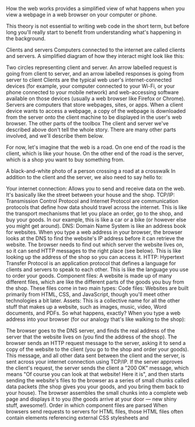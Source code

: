How the web works provides a simplified view of what happens when you view a webpage in a web browser on your computer or phone.

This theory is not essential to writing web code in the short term, but before long you'll really start to benefit from understanding what's happening in the background.

Clients and servers
Computers connected to the internet are called clients and servers. A simplified diagram of how they interact might look like this:

Two circles representing client and server. An arrow labelled request is going from client to server, and an arrow labelled responses is going from server to client
Clients are the typical web user's internet-connected devices (for example, your computer connected to your Wi-Fi, or your phone connected to your mobile network) and web-accessing software available on those devices (usually a web browser like Firefox or Chrome).
Servers are computers that store webpages, sites, or apps. When a client device wants to access a webpage, a copy of the webpage is downloaded from the server onto the client machine to be displayed in the user's web browser.
The other parts of the toolbox
The client and server we've described above don't tell the whole story. There are many other parts involved, and we'll describe them below.

For now, let's imagine that the web is a road. On one end of the road is the client, which is like your house. On the other end of the road is the server, which is a shop you want to buy something from.

A black-and-white photo of a person crossing a road at a crosswalk
In addition to the client and the server, we also need to say hello to:

Your internet connection: Allows you to send and receive data on the web. It's basically like the street between your house and the shop.
TCP/IP: Transmission Control Protocol and Internet Protocol are communication protocols that define how data should travel across the internet. This is like the transport mechanisms that let you place an order, go to the shop, and buy your goods. In our example, this is like a car or a bike (or however else you might get around).
DNS: Domain Name System is like an address book for websites. When you type a web address in your browser, the browser looks at the DNS to find the website's IP address before it can retrieve the website. The browser needs to find out which server the website lives on, so it can send HTTP messages to the right place (see below). This is like looking up the address of the shop so you can access it.
HTTP: Hypertext Transfer Protocol is an application protocol that defines a language for clients and servers to speak to each other. This is like the language you use to order your goods.
Component files: A website is made up of many different files, which are like the different parts of the goods you buy from the shop. These files come in two main types:
Code files: Websites are built primarily from HTML, CSS, and JavaScript, though you'll meet other technologies a bit later.
Assets: This is a collective name for all the other stuff that makes up a website, such as images, music, video, Word documents, and PDFs.
So what happens, exactly?
When you type a web address into your browser (for our analogy that's like walking to the shop):

The browser goes to the DNS server, and finds the real address of the server that the website lives on (you find the address of the shop).
The browser sends an HTTP request message to the server, asking it to send a copy of the website to the client (you go to the shop and order your goods). This message, and all other data sent between the client and the server, is sent across your internet connection using TCP/IP.
If the server approves the client's request, the server sends the client a "200 OK" message, which means "Of course you can look at that website! Here it is", and then starts sending the website's files to the browser as a series of small chunks called data packets (the shop gives you your goods, and you bring them back to your house).
The browser assembles the small chunks into a complete web page and displays it to you (the goods arrive at your door — new shiny stuff, awesome!).
Order in which component files are parsed
When browsers send requests to servers for HTML files, those HTML files often contain <link> elements referencing external CSS stylesheets and <script> elements referencing external JavaScript scripts. It's important to know the order in which those files are parsed by the browser as the browser loads the page:

The browser parses the HTML file first, and that leads to the browser recognizing any <link>-element references to external CSS stylesheets and any <script>-element references to scripts.
As the browser parses the HTML, it sends requests back to the server for any CSS files it has found from <link> elements, and any JavaScript files it has found from <script> elements, and from those, then parses the CSS and JavaScript.
The browser generates an in-memory DOM tree from the parsed HTML, generates an in-memory CSSOM structure from the parsed CSS, and compiles and executes the parsed JavaScript.
As the browser builds the DOM tree and applies the styles from the CSSOM tree and executes the JavaScript, a visual representation of the page is painted to the screen, and the user sees the page content and can begin to interact with it.
DNS explained
Real web addresses aren't the nice, memorable strings you type into your address bar to find your favorite websites. They are special numbers that look like this: 63.245.215.20.

This is called an IP address, and it represents a unique location on the web. However, it's not very easy to remember, is it? That's why Domain Name Servers were invented. These are special servers that match up a web address you type into your browser (like "mozilla.org") to the website's real (IP) address.

Websites can be reached directly via their IP addresses. You can use a DNS lookup tool to find the IP address of a website.

Packets explained
Earlier we used the term "packets" to describe the format in which the data is sent from server to client. What do we mean here? Basically, when data is sent across the web, it is sent in thousands of small chunks. There are multiple reasons why data is sent in small packets. They are sometimes dropped or corrupted, and it's easier to replace small chunks when this happens. Additionally, the packets can be routed along different paths, making the exchange faster and allowing many different users to download the same website at the same time. If each website was sent as a single big chunk, only one user could download it at a time, which obviously would make the web very inefficient and not much fun to use.

First things first: planning
Before doing anything, you need some ideas. What should your website actually do? A website can do basically anything, but, for your first try, you should keep things simple. We'll start by creating a simple webpage with a heading, an image, and a few paragraphs.

To begin, you'll need to answer these questions:

What is your website about? Do you like dogs, New York, or Pac-Man?
What information are you presenting on the subject? Write a title and a few paragraphs and think of an image you'd like to show on your page.
What does your website look like, in simple high-level terms? What's the background color? What kind of font is appropriate: formal, cartoony, bold and loud, subtle?
Note: Complex projects need detailed guidelines that go into all the details of colors, fonts, spacing between items on a page, appropriate writing style, and so on. This is sometimes called a design guide, design system, or brand book, and you can see an example at the Firefox Photon Design System.

Sketching out your design
Next, grab pen and paper and sketch out roughly how you want your site to look. For your first simple webpage, there's not much to sketch out, but you should get in the habit of doing this now. It really helps — you don't have to be Van Gogh!

A rough drawing and sketch of a website on paper
Note: Even on real, complex websites, the design teams usually start out with rough sketches on paper and later on build digital mockups using a graphics editor or web technologies.

Web teams often include both a graphic designer and a user experience (UX) designer. Graphic designers put together the visuals of the website. UX designers have a somewhat more abstract role in addressing how users will experience and interact with the website.

Choosing your assets
At this point, it's good to start putting together the content that will eventually appear on your webpage.

Text
You should still have your paragraphs and title from earlier. Keep these close by.

Theme color
To choose a color, go to the Color Picker and find a color you like. When you click on a color, you'll see a strange six-character code like #660066. That's called a hex code (short for hexadecimal), and represents your color. Copy the code down somewhere safe for now.

Color-Picker-Tool on MDN Docs website with RGB, HSL, and HEX colors 
Images
To choose an image, go to Google Images and search for something suitable.

When you find the image you want, click on the image to get an enlarged view of it.
Right-click the image (Ctrl + click on a Mac), choose Save Image As…, and choose a safe place to save your image. Alternatively, copy the image's web address from your browser's address bar for later use.
Search results for a search term on Google Images
Note that most images on the web, including in Google Images, are copyrighted. To reduce your likelihood of violating copyright, you can use Google's license filter. Click on the Tools button, then on the resulting Usage rights option that appears below. You should choose the option Creative Commons licenses.

Filtered search results to get images of Creative Commons Licenses on Google Images

Font